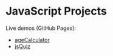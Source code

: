 # JavaScript Projects

Live demos (GitHub Pages):

- [ageCalculator](https://jrRakesh.github.io/JavaScriptProjects/ageCalculator/)
- [jsQuiz](https://jrRakesh.github.io/JavaScriptProjects/jsQuiz/)